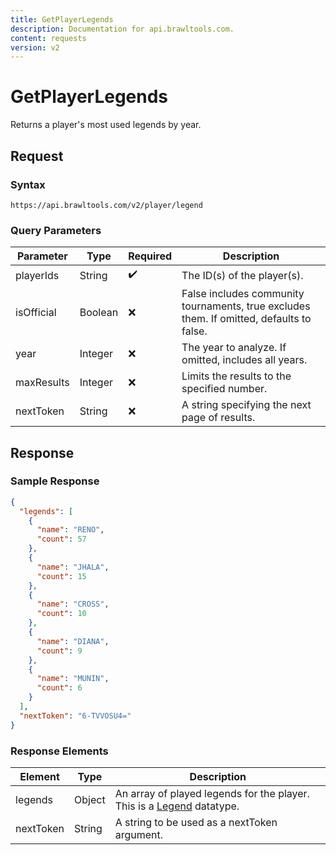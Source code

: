 ```yaml
---
title: GetPlayerLegends
description: Documentation for api.brawltools.com.
content: requests
version: v2
---
```


# GetPlayerLegends

Returns a player's most used legends by year.

## Request

### Syntax

````url
https://api.brawltools.com/v2/player/legend
````

### Query Parameters

| Parameter  | Type    | Required | Description                                                  |
| ---------- | ------- | -------- | ------------------------------------------------------------ |
| playerIds  | String  | ✔️        | The ID(s) of the player(s).                                  |
| isOfficial | Boolean | ❌        | False includes community tournaments, true excludes them. If omitted, defaults to false. |
| year       | Integer | ❌        | The year to analyze. If omitted, includes all years.         |
| maxResults | Integer | ❌        | Limits the results to the specified number.                  |
| nextToken  | String  | ❌        | A string specifying the next page of results.                |

## Response

### Sample Response

```json
{
  "legends": [
    {
      "name": "RENO",
      "count": 57
    },
    {
      "name": "JHALA",
      "count": 15
    },
    {
      "name": "CROSS",
      "count": 10
    },
    {
      "name": "DIANA",
      "count": 9
    },
    {
      "name": "MUNIN",
      "count": 6
    }
  ],
  "nextToken": "6-TVVOSU4="
}
```

### Response Elements

| Element   | Type   | Description                                                  |
| --------- | ------ | ------------------------------------------------------------ |
| legends   | Object | An array of played legends for the player. This is a <a href="../../datatypes/legend">Legend</a> datatype. |
| nextToken | String | A string to be used as a nextToken argument.                 |
